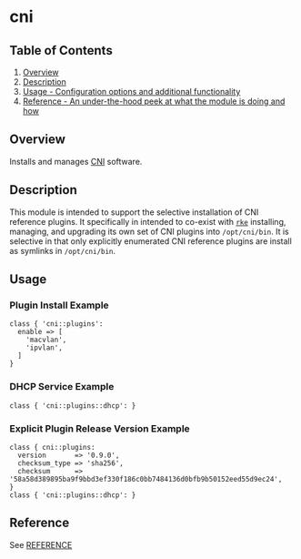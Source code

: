 # cni

## Table of Contents

1. [Overview](#overview)
1. [Description](#description)
1. [Usage - Configuration options and additional functionality](#usage)
1. [Reference - An under-the-hood peek at what the module is doing and how](#reference)

## Overview

Installs and manages [CNI](https://www.cni.dev/) software.

## Description

This module is intended to support the selective installation of CNI reference
plugins. It specifically in intended to co-exist with
[`rke`](https://rancher.com/docs/rke/latest/en/) installing, managing, and
upgrading its own set of CNI plugins into `/opt/cni/bin`.  It is selective in
that only explicitly enumerated CNI reference plugins are install as symlinks
in `/opt/cni/bin`.

## Usage

### Plugin Install Example

```puppet
class { 'cni::plugins':
  enable => [
    'macvlan',
    'ipvlan',
  ]
}
```

### DHCP Service Example

```puppet
class { 'cni::plugins::dhcp': }
```

### Explicit Plugin Release Version Example

```puppet
class { cni::plugins:
  version       => '0.9.0',
  checksum_type => 'sha256',
  checksum      => '58a58d389895ba9f9bbd3ef330f186c0bb7484136d0bfb9b50152eed55d9ec24',
}
class { 'cni::plugins::dhcp': }
```

## Reference

See [REFERENCE](REFERENCE.md)
